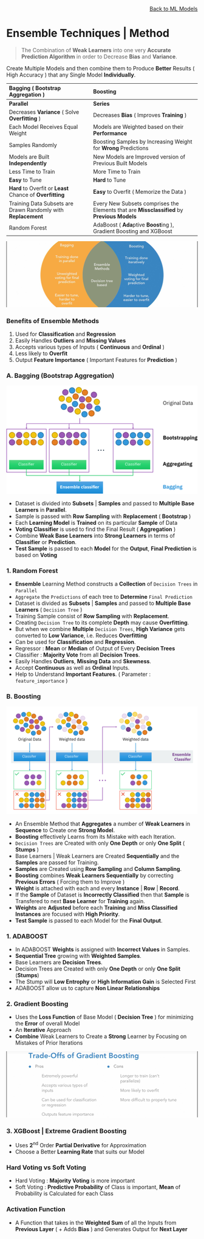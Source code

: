 <p align='right'><a href='https://github.com/KIRANKUMAR7296/Library/blob/main/Machine%20Learning/Machine%20Learning%20Models.md'>Back to ML Models</a></p>

# Ensemble Techniques | Method

> The Combination of **Weak Learners** into one very **Accurate Prediction Algorithm** in order to Decrease **Bias** and **Variance**.

Create Multiple Models and then combine them to Produce **Better** Results ( High Accuracy ) that any Single Model **Individually**.
 
Bagging ( Bootstrap Aggregation ) | Boosting
:--- | :---
**Parallel** | **Series**
Decreases **Variance** ( Solve **Overfitting** ) | Decreases **Bias** ( Improves **Training** )
Each Model Receives Equal Weight | Models are Weighted based on their **Performance**
Samples Randomly | Boosting Samples by Increasing Weight for **Wrong** Predictions
Models are Built **Independently** | New Models are Improved version of Previous Built Models
Less Time to Train | More Time to Train
**Easy** to Tune | **Hard** to Tune
**Hard** to Overfit or **Least** Chance of **Overfitting** | **Easy** to Overfit ( Memorize the Data )
Training Data Subsets are Drawn Randomly with **Replacement** | Every New Subsets comprises the Elements that are **Missclassified** by **Previous Models**
Random Forest | AdaBoost ( **Ada**ptive **Boost**ing ), Gradient Boosting and XGBoost

![Ensembles](Image/Ensembles.png)

### Benefits of Ensemble Methods

1. Used for **Classification** and **Regression**
2. Easily Handles **Outliers** and **Missing Values**
3. Accepts various types of Inputs ( **Continuous** and **Ordinal** )
4. Less likely to **Overfit**
5. Output **Feature Importance** ( Important Features for **Prediction** )

### A. Bagging (Bootstrap Aggregation)

![Ensemble Bagging](Image/EnsembleBagging.svg)

- Dataset is divided into **Subsets** | **Samples** and passed to **Multiple Base Learners** in **Parallel**.
- Sample is passed with **Row Sampling** with **Replacement** ( **Bootstrap** )
- Each **Learning Model** is **Trained** on its particular **Sample** of Data
- **Voting Classifier** is used to find the Final Result ( **Aggregation** )
- Combine **Weak Base Learners** into **Strong Learners** in terms of **Classifier** or **Prediction**.
- **Test Sample** is passed to each **Model** for the **Output**, **Final Prediction** is based on **Voting**

### 1. Random Forest 

- **Ensemble** Learning Method constructs a **Collection** of `Decision Trees` in `Parallel` 
- `Aggregate` the `Predictions` of each tree to **Determine** `Final Prediction`
- Dataset is divided as **Subsets** | **Samples** and passed to **Multiple Base Learners** ( `Decision Tree` )
- Training Sample consist of **Row Sampling** with **Replacement**.
- Creating `Decision Tree` to its complete **Depth** may cause **Overfitting**.
- But when we combine **Multiple** `Decision Trees`, **High Variance** gets converted to **Low Variance**, i.e. Reduces **Overfitting**
- Can be used for **Classification** and **Regression**.
- Regressor : **Mean** or **Median** of Output of Every **Decision Trees**
- Classifier : **Majority Vote** from all **Decision Trees**.
- Easily Handles **Outliers**, **Missing Data** and **Skewness**.
- Accept **Continuous** as well as **Ordinal** Inputs.
- Help to Understand **Important Features**. ( Parameter : `feature_importance` )

### B. Boosting

![Ensemble Boosting](Image/EnsembleBoosting.svg)

- An Ensemble Method that **Aggregates** a number of **Weak Learners** in **Sequence** to Create one **Strong Model**.
- **Boosting** effectively Learns from its Mistake with each Iteration.
- `Decision Trees` are Created with only **One Depth** or only **One Split** ( **Stumps** )
- Base Learners | Weak Learners are Created **Sequentially** and the **Samples** are passed for Training.
- **Samples** are Created using **Row Sampling** and **Column Sampling**.
- **Boosting** combines **Weak Learners Sequentially** by correcting **Previous Errors** ( Forcing them to Improve )
- **Weight** is attached with each and every **Instance** | **Row** | **Record**.
- If the **Sample** of Dataset is **Incorrectly Classified** then that **Sample** is Transfered to next **Base Learner** for **Training** again.
- **Weights** are **Adjusted** before each **Training** and **Miss Classified Instances** are focused with **High Priority**.
- **Test Sample** is passed to each Model for the **Final Output**.

### 1. ADABOOST

- In ADABOOST **Weights** is assigned with **Incorrect Values** in Samples.
- **Sequential Tree** growing  with **Weighted Samples**.
- Base Learners are **Decision Trees**.
- Decision Trees are Created with only **One Depth** or only **One Split** (**Stumps**)
- The Stump will **Low Entrophy** or **High Information Gain** is Selected First
- ADABOOST allow us to capture **Non Linear Relationships**

### 2. Gradient Boosting
- Uses the **Loss Function** of Base Model ( **Decision Tree** ) for minimizing the **Error** of overall Model
- An **Iterative** Approach
- **Combine** Weak Learners to Create a **Strong** Learner by Focusing on Mistakes of Prior Iterations

![Gradient Boosting](Image/GB.png)

### 3. XGBoost | Extreme Gradient Boosting
- Uses **2**<sup>nd</sup> Order **Partial Derivative** for Approximation
- Choose a Better **Learning Rate** that suits our Model

### Hard Voting vs Soft Voting

- Hard Voting : **Majority Voting** is more important
- Soft Voting : **Predictive Probability** of Class is important, **Mean** of Probability is Calculated for each Class

### Activation Function
- A Function that takes in the **Weighted Sum** of all the Inputs from **Previous Layer** ( + Adds **Bias** ) and Generates Output for **Next Layer**
